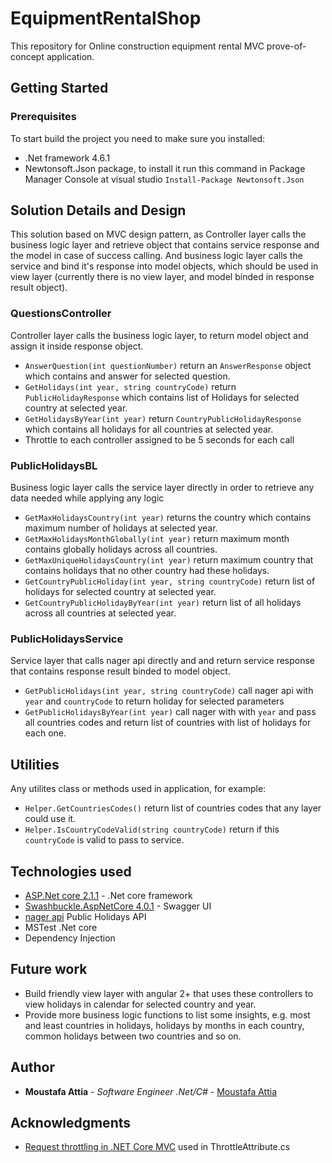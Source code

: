 # EquipmentRentalShop

This repository for Online construction equipment rental MVC prove-of-concept application.

## Getting Started

### Prerequisites

To start build the project you  need to make sure you installed:
* .Net framework 4.6.1
* Newtonsoft.Json package, to install it run this command in Package Manager Console at visual studio ```Install-Package Newtonsoft.Json```

## Solution Details and Design
This solution based on MVC design pattern, as Controller layer calls the business logic layer and retrieve object that contains service response and the model in case of success calling. 
And business logic layer calls the service and bind it's response into model objects, which should be used in view layer (currently there is no view layer, and model binded in response result object). 
### QuestionsController
Controller layer calls the business logic layer, to return model object and assign it inside response object.
* ```AnswerQuestion(int questionNumber)``` return an ```AnswerResponse``` object which contains and answer for selected question.
* ```GetHolidays(int year, string countryCode)``` return ```PublicHolidayResponse``` which contains list of Holidays for selected country at selected year.
* ```GetHolidaysByYear(int year)``` return ```CountryPublicHolidayResponse``` which contains all holidays for all countries at selected year.
* Throttle to each controller assigned to be 5 seconds for each call

### PublicHolidaysBL
Business logic layer calls the service layer directly in order to retrieve any data needed while applying any logic
* ```GetMaxHolidaysCountry(int year)``` returns the country which contains maximum number of holidays at selected year.
* ```GetMaxHolidaysMonthGlobally(int year)``` return maximum month contains globally holidays across all countries.
* ```GetMaxUniqueHolidaysCountry(int year)``` return maximum country that contains holidays that no other country had these holidays.
* ```GetCountryPublicHoliday(int year, string countryCode)``` return list of holidays for selected country at selected year.
* ```GetCountryPublicHolidayByYear(int year)``` return list of all holidays across all countries at selected year.

### PublicHolidaysService
Service layer that calls nager api directly and and return service response that contains response result binded to model object.
* ```GetPublicHolidays(int year, string countryCode)``` call nager api with ```year``` and ```countryCode``` to return holiday for selected parameters
* ```GetPublicHolidaysByYear(int year)``` call nager with with ```year``` and pass all countries codes and return list of countries with list of holidays for each one.

## Utilities
Any utilites class or methods used in application, for example: 
* ```Helper.GetCountriesCodes()``` return list of countries codes that any layer could use it.
* ```Helper.IsCountryCodeValid(string countryCode)``` return if this ```countryCode``` is valid to pass to service.

## Technologies used

* [ASP.Net core  2.1.1](https://dotnet.microsoft.com/download/dotnet-core/2.1) - .Net core framework
* [Swashbuckle.AspNetCore 4.0.1](https://www.nuget.org/packages/Swashbuckle.AspNetCore/4.0.1) - Swagger UI
* [nager api](https://date.nager.at) Public Holidays API
* MSTest .Net core
* Dependency Injection

## Future work
* Build friendly view layer with angular 2+ that uses these controllers to view holidays in calendar for selected country and year.
* Provide more business logic functions to list some insights, e.g. most and least countries in holidays, holidays by months in each country, common holidays between two countries and so on.

## Author

* **Moustafa Attia** - *Software Engineer .Net/C#* - [Moustafa Attia](https://github.com/MoustafaAttia)

## Acknowledgments

* [Request throttling in .NET Core MVC](https://www.johanbostrom.se/blog/request-throttling-in-net-core-mvc-and-api) used in ThrottleAttribute.cs

